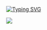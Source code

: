 [![Typing SVG](https://readme-typing-svg.herokuapp.com?color=F7225A&lines=HELLO+FRIEND)](https://git.io/typing-svg)

![](https://github-profile-summary-cards.vercel.app/api/cards/repos-per-language?username=chillriot&theme=monokai)
